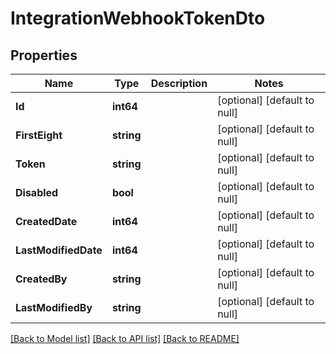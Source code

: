 # IntegrationWebhookTokenDto

## Properties
Name | Type | Description | Notes
------------ | ------------- | ------------- | -------------
**Id** | **int64** |  | [optional] [default to null]
**FirstEight** | **string** |  | [optional] [default to null]
**Token** | **string** |  | [optional] [default to null]
**Disabled** | **bool** |  | [optional] [default to null]
**CreatedDate** | **int64** |  | [optional] [default to null]
**LastModifiedDate** | **int64** |  | [optional] [default to null]
**CreatedBy** | **string** |  | [optional] [default to null]
**LastModifiedBy** | **string** |  | [optional] [default to null]

[[Back to Model list]](../README.md#documentation-for-models) [[Back to API list]](../README.md#documentation-for-api-endpoints) [[Back to README]](../README.md)

